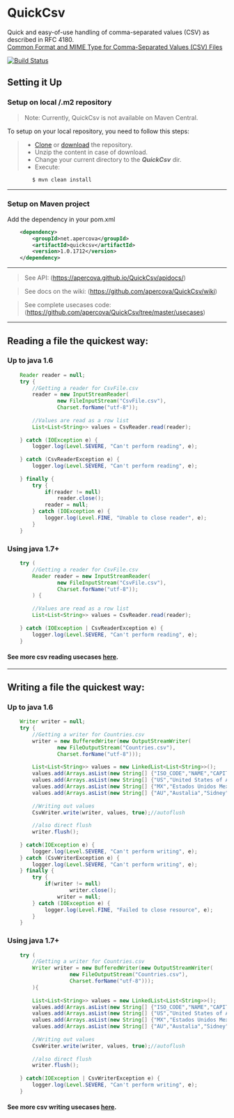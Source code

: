 # QuickCsv
Quick and easy-of-use handling of comma-separated values (CSV) as described in RFC 4180.  
<a href="https://tools.ietf.org/html/rfc4180">Common Format and MIME Type for Comma-Separated Values (CSV) Files</a>  
  
[![Build Status](https://travis-ci.org/apercova/QuickCsv.svg?branch=master)](https://travis-ci.org/apercova/QuickCsv)
  
## Setting it Up
### Setup on local /.m2 repository
> Note: Currently, QuickCsv is not available on Maven Central.  

To setup on your local repository, you need to follow this steps:

> - <a href="https://github.com/apercova/QuickCsv.git" >Clone</a> or <a href="https://github.com/apercova/QuickCsv/archive/master.zip">download</a> the repository.  
> - Unzip the content in case of download.
> - Change your current directory to the ***QuickCsv*** dir.
> - Execute:  
```bash
        $ mvn clean install
```

***
### Setup on Maven project

Add the dependency in your pom.xml  
```xml
 	<dependency>
  		<groupId>net.apercova</groupId>
  		<artifactId>quickcsv</artifactId>
  		<version>1.0.1712</version>
  	</dependency>
```
***
> See API:  (https://apercova.github.io/QuickCsv/apidocs/)  
  
> See docs on the wiki:  (https://github.com/apercova/QuickCsv/wiki)

> See complete usecases code: (https://github.com/apercova/QuickCsv/tree/master/usecases) 
  
***
  
## Reading a file the quickest way:
  
### Up to java 1.6
```java
    Reader reader = null;
    try {
        //Getting a reader for CsvFile.csv
        reader = new InputStreamReader(
                new FileInputStream("CsvFile.csv"), 
                Charset.forName("utf-8"));
        
        //Values are read as a row list
        List<List<String>> values = CsvReader.read(reader);
        
    } catch (IOException e) {
        logger.log(Level.SEVERE, "Can't perform reading", e);
        
    } catch (CsvReaderException e) {
        logger.log(Level.SEVERE, "Can't perform reading", e);
        
    } finally {
        try {
            if(reader != null)
                reader.close();
            reader = null;
        } catch (IOException e) {
            logger.log(Level.FINE, "Unable to close reader", e);	
        }
    }
```
### Using java 1.7+
```java
    try (
        //Getting a reader for CsvFile.csv
        Reader reader = new InputStreamReader(
                new FileInputStream("CsvFile.csv"),
                Charset.forName("utf-8"));				
        ) {
    
        //Values are read as a row list
        List<List<String>> values = CsvReader.read(reader);
    
    } catch (IOException | CsvReaderException e) {
        logger.log(Level.SEVERE, "Can't perform reading", e);
    }
```
#### See more csv reading usecases <a href="https://github.com/apercova/QuickCsv/wiki">here</a>. 
  
***
## Writing a file the quickest way:
  
### Up to java 1.6
```java
    Writer writer = null;
    try {
        //Getting a writer for Countries.csv
        writer = new BufferedWriter(new OutputStreamWriter(
                new FileOutputStream("Countries.csv"), 
                Charset.forName("utf-8")));
        
        List<List<String>> values = new LinkedList<List<String>>();
        values.add(Arrays.asList(new String[] {"ISO_CODE","NAME","CAPITAL"}));
        values.add(Arrays.asList(new String[] {"US","United States of America",""}));
        values.add(Arrays.asList(new String[] {"MX","Estados Unidos Mexicanos","Ciudad de México, \"CDMX\""}));
        values.add(Arrays.asList(new String[] {"AU","Austalia","Sidney"}));
        
        //Writing out values
        CsvWriter.write(writer, values, true);//autoflush
        
        //also direct flush
        writer.flush();
        
    } catch(IOException e) {
        logger.log(Level.SEVERE, "Can't perform writing", e);
    } catch (CsvWriterException e) {
        logger.log(Level.SEVERE, "Can't perform writing", e);
    } finally {
        try {
            if(writer != null)
        		    writer.close();
                writer = null;
        } catch (IOException e) {
            logger.log(Level.FINE, "Failed to close resource", e);	
        }
    }
```
### Using java 1.7+
```java
    try (
        //Getting a writer for Countries.csv
        Writer writer = new BufferedWriter(new OutputStreamWriter(
                    new FileOutputStream("Countries.csv"), 
                    Charset.forName("utf-8")));
        ){
        
        List<List<String>> values = new LinkedList<List<String>>();
        values.add(Arrays.asList(new String[] {"ISO_CODE","NAME","CAPITAL"}));
        values.add(Arrays.asList(new String[] {"US","United States of America",""}));
        values.add(Arrays.asList(new String[] {"MX","Estados Unidos Mexicanos","Ciudad de México, \"CDMX\""}));
        values.add(Arrays.asList(new String[] {"AU","Austalia","Sidney"}));
        
        //Writing out values
        CsvWriter.write(writer, values, true);//autoflush
        
        //also direct flush
        writer.flush();
        
    } catch(IOException | CsvWriterException e) {
        logger.log(Level.SEVERE, "Can't perform writing", e);
    } 
```
#### See more csv writing usecases <a href="https://github.com/apercova/QuickCsv/wiki">here</a>.  
